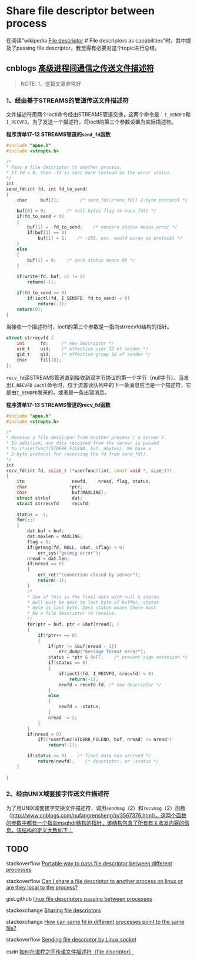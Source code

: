 # Share file descriptor between process

在阅读"wikipedia [File descriptor](https://en.wikipedia.org/wiki/File_descriptor) # File descriptors as capabilities"时，其中提及了passing file descriptor，我觉得有必要对这个topic进行总结。

## cnblogs [高级进程间通信之传送文件描述符](https://www.cnblogs.com/nufangrensheng/p/3571370.html)

> NOTE: 
> 1、这篇文章非常好



### 1、经由基于STREAMS的管道传送文件描述符

文件描述符用两个ioctl命令经由STREAMS管道交换，这两个命令是：`I_SENDFD`和`I_RECVFD`。为了发送一个描述符，将ioctl的第三个参数设置为实际描述符。

**程序清单17-12 STREAMS管道的`send_fd`函数**

```C++
#include "apue.h"
#include <stropts.h>

/*
* Pass a file descriptor to another process.
* If fd < 0, then -fd is sent back instead as the error status.
*/
int 
send_fd(int fd, int fd_to_send)
{
    char     buf[2];        /* send_fd()/recv_fd() 2-byte protocol */

    buf[0] = 0;        /* null bytes flag to recv_fd() */
    if(fd_to_send < 0)
    {
        buf[1] = -fd_to_send;    /* nonzero status means error */
        if(buf[1] == 0)
            buf[1] = 1;    /* -256, etc. would screw up protocol */ 
    }
    else
    {
        buf[1] = 0;    /* zero status means OK */
    }
    
    if(write(fd, buf, 2) != 2)
        return(-1);

    if(fd_to_send >= 0)
        if(ioctl(fd, I_SENDFD, fd_to_send) < 0)
            return(-1);
    return(0);
}
```

当接收一个描述符时，ioctl的第三个参数是一指向strrecvfd结构的指针。

```C
struct strrecvfd {
    int      fd;     /* new descriptor */
    uid_t    uid;    /* effective user ID of sender */
    gid_t    gid;    /* effective group ID of sender */
    char     fill[8];
};
```

`recv_fd`读STREAMS管道直到接收到双字节协议的第一个字节（null字节）。当发出`I_RECVFD` `ioctl`命令时，位于流首读队列中的下一条消息应当是一个描述符，它是由`I_SENDFD`发来的，或者是一条出错消息。

**程序清单17-13 STREAMS管道的recv_fd函数**

```C++
#include "apue.h"
#include <stropts.h>

/*
* Receive a file descirpor from another process ( a server ).
* In addition, any data received from the server is passed
* to (*userfunc)(STDERR_FILENO, buf, nbytes). We have a 
* 2-byte protocol for receiving the fd from send_fd(). 
*/
int
recv_fd(int fd, ssize_t (*userfunc)(int, const void *, size_t))
{
    itn                  newfd,    nread, flag, status;
    char                *ptr;
    char                 buf[MAXLINE];
    struct strbuf        dat;
    struct strrecvfd     recvfd;
    
    status = -1;
    for(;;)
    {
        dat.buf = buf;
        dat.maxlen = MAXLINE;
        flag = 0;
        if(getmsg(fd, NULL, &dat, &flag) < 0)
            err_sys("getmsg error");
        nread = dat.len;
        if(nread == 0)
        {
            err_ret("connection closed by server");
            return(-1);
        }
        /*
        * See if this is the final data with null & status.
        * Null must be next to last byte of buffer, status
        * byte is last byte. Zero status means there must 
        * be a file descriptor to receive.
        */
        for(ptr = buf; ptr < &buf[nread]; )
        {
            if(*ptr++ == 0)
            {
                if(ptr != &buf[nread - 1])
                    err_dump("message format error");
                status = *ptr & 0xFF;    /* prevent sign extension */
                if(status == 0)
                {
                    if(ioctl(fd, I_RECVFD, &recvfd) < 0)
                        return(-1);
                    newfd = recvfd.fd; /* new descriptor */
                }
                else
                {
                    newfd = -status;
                }
                nread -= 2;
            }
        }
        if(nread > 0)
            if((*userfunc(STDERR_FILENO, buf, nread) != nread))
                return(-1);

        if(status >= 0)    /* final data has arrived */
            return(newfd);    /* descriptor, or -status */
    }
        
}
```

### 2、经由UNIX域套接字传送文件描述符

为了用UNIX域套接字交换文件描述符，调用`sendmsg`（2）和`recvmsg`（2）函数（http://www.cnblogs.com/nufangrensheng/p/3567376.html）。这两个函数的参数中都有一个指向msghdr结构的指针，该结构包含了所有有关收发内容的信息。该结构的定义大致如下：



## TODO

stackoverflow [Portable way to pass file descriptor between different processes](https://stackoverflow.com/questions/909064/portable-way-to-pass-file-descriptor-between-different-processes)

stackoverflow [Can I share a file descriptor to another process on linux or are they local to the process?](https://stackoverflow.com/questions/2358684/can-i-share-a-file-descriptor-to-another-process-on-linux-or-are-they-local-to-t)

gist.github [linux file descriptors passing between processes](https://gist.github.com/2396992)



stackexchange [Sharing file descriptors](https://unix.stackexchange.com/questions/429009/sharing-file-descriptors)



stackexchange [How can same fd in different processes point to the same file?](https://unix.stackexchange.com/questions/28384/how-can-same-fd-in-different-processes-point-to-the-same-file)



stackoverflow [Sending file descriptor by Linux socket](https://stackoverflow.com/questions/28003921/sending-file-descriptor-by-linux-socket)



csdn [如何在进程之间传递文件描述符（file discriptor）](https://blog.csdn.net/win_lin/article/details/7760951)

